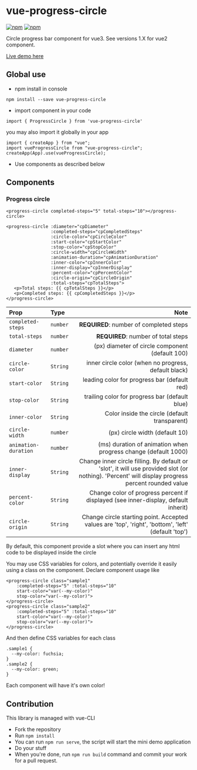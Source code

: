 # vue-progress-circle
[![npm](https://img.shields.io/npm/v/vue-progress-circle.svg)](https://www.npmjs.com/package/vue-progress-circle)
[![npm](https://img.shields.io/npm/dt/vue-progress-circle.svg)](https://www.npmjs.com/package/vue-progress-circle)

Circle progress bar component for vue3. See versions 1.X for vue2 component.

[Live demo here](https://keiwen.github.io/vue-progress-circle/)

## Global use
- npm install in console
```
npm install --save vue-progress-circle
```
- import component in your code
```
import { ProgressCircle } from 'vue-progress-circle'
```
you may also import it globally in your app
```
import { createApp } from "vue";
import vueProgressCircle from "vue-progress-circle";
createApp(App).use(vueProgressCircle);
```
- Use components as described below

## Components
### Progress circle
```
<progress-circle completed-steps="5" total-steps="10"></progress-circle>
```
```
<progress-circle :diameter="cpDiameter"
                 :completed-steps="cpCompletedSteps"
                 :circle-color="cpCircleColor"
                 :start-color="cpStartColor"
                 :stop-color="cpStopColor"
                 :circle-width="cpCircleWidth"
                 :animation-duration="cpAnimationDuration"
                 :inner-color="cpInnerColor"
                 :inner-display="cpInnerDisplay"
                 :percent-color="cpPercentColor"
                 :circle-origin="cpCircleOrigin"
                 :total-steps="cpTotalSteps">
   <p>Total steps: {{ cpTotalSteps }}</p>
   <p>Completed steps: {{ cpCompletedSteps }}</p>
</progress-circle>
```


| Prop                 | Type |                                                                                                                                             Note |
|:---------------------| :--- |-------------------------------------------------------------------------------------------------------------------------------------------------:|
| `completed-steps`    | `number` |                                                                                                          **REQUIRED**: number of completed steps |
| `total-steps`        | `number` |                                                                                                              **REQUIRED**: number of total steps |
| `diameter`           | `number` |                                                                                                  (px) diameter of circle component (default 100) |
| `circle-color`       | `String` |                                                                                             inner circle color (when no progress, default black) |
| `start-color`        | `String` |                                                                                                     leading color for progress bar (default red) |
| `stop-color`         | `String` |                                                                                                   trailing color for progress bar (default blue) |
| `inner-color`        | `String` |                                                                                                    Color inside the circle (default transparent) |
| `circle-width`       | `number` |                                                                                                                   (px) circle width (default 10) |
| `animation-duration` | `number` |                                                                                   (ms) duration of animation when progress change (default 1000) |
| `inner-display`      | `String` | Change inner circle filling. By default or 'slot', it will use provided slot (or nothing). 'Percent' will display progress percent rounded value |
| `percent-color`      | `String` |                                                               Change color of progress percent if displayed (see inner-display, default inherit) |
| `circle-origin`      | `String` |                                               Change circle starting point. Accepted values are 'top', 'right', 'bottom', 'left' (default 'top') |

By default, this component provide a slot where you can insert any html code
to be displayed inside the circle

You may use CSS variables for colors,
and potentially override it easily using a class on the component.
Declare component usage like
```
<progress-circle class="sample1"
    :completed-steps="5" :total-steps="10"
    start-color="var(--my-color)"
    stop-color="var(--my-color)">
</progress-circle>
<progress-circle class="sample2"
    :completed-steps="5" :total-steps="10"
    start-color="var(--my-color)"
    stop-color="var(--my-color)">
</progress-circle>
```
And then define CSS variables for each class
```
.sample1 {
  --my-color: fuchsia;
}
.sample2 {
  --my-color: green;
}
```
Each component will have it's own color!

## Contribution
This library is managed with vue-CLI
- Fork the repository
- Run `npm install`
- You can run `npm run serve`, the script will start the mini demo application
- Do your stuff
- When you're done, run `npm run build` command and commit your work for a pull request.
